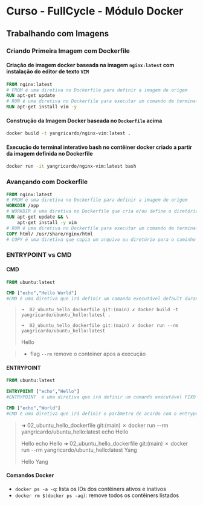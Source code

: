 # Curso - FullCycle - Módulo Docker

## Trabalhando com Imagens

### Criando Primeira Imagem com Dockerfile

#### Criação de imagem docker baseada na imagem `nginx:latest` com instalação do editor de texto `VIM`

```dockerfile
FROM nginx:latest
# FROM é uma diretiva no Dockerfile para definir a imagem de origem
RUN apt-get update
# RUN é uma diretiva no Dockerfile para executar um comando de terminal habilitado a partir da imagem de origem ou de acordo com as dependências configuradas durante o Build 
RUN apt-get install vim -y
```

#### Construção da Imagem Docker baseada no `Dockerfile` acima

```bash
docker build -t yangricardo/nginx-vim:latest .
```

#### Execução do terminal interativo bash no contêiner docker criado a partir da imagem definida no Dockerfile

```bash
docker run -it yangricardo/nginx-vim:latest bash
```

### Avançando com Dockerfile

```dockerfile
FROM nginx:latest
# FROM é uma diretiva no Dockerfile para definir a imagem de origem
WORKDIR /app
# WORKDIR é uma diretiva no Dockerfile que cria e/ou define o diretório corrente da imagem
RUN apt-get update && \
    apt-get install -y vim
# RUN é uma diretiva no Dockerfile para executar um comando de terminal habilitado a partir da imagem de origem ou de acordo com as dependências configuradas durante o Build 
COPY html/ /usr/share/nginx/html
# COPY é uma diretiva que copia um arquivo ou diretório para o caminho de destino indicado
```

### ENTRYPOINT vs CMD

#### CMD

```dockerfile
FROM ubuntu:latest

CMD ["echo","Hello World"]
#CMD é uma diretiva que irá definir um comando executável default durante a execução do contêiner docker, e que permite ser substituido
```

> `➜  02_ubuntu_hello_dockerfile git:(main) ✗ docker build -t yangricardo/ubuntu_hello:latest .`
>
> `➜  02_ubuntu_hello_dockerfile git:(main) ✗ docker run --rm yangricardo/ubuntu_hello:latest`
>
> Hello

> - flag `--rm` remove o conteiner apos a execução

#### ENTRYPOINT

```dockerfile
FROM ubuntu:latest

ENTRYPOINT ["echo","Hello"]
#ENTRYPOINT  é uma diretiva que irá definir um comando executável FIXO

CMD ["echo","World"]
#CMD é uma diretiva que irá definir o parâmetro de acordo com o entrypoint, podendo ser o comando default completo ou apenas os parâmetros de um entrypoint definido
```

> ➜  02_ubuntu_hello_dockerfile git:(main) ✗ docker run --rm yangricardo/ubuntu_hello:latest echo Hello
>
> Hello echo Hello
> ➜  02_ubuntu_hello_dockerfile git:(main) ✗ docker run --rm yangricardo/ubuntu_hello:latest Yang
>
> Hello Yang

#### Comandos Docker

- `docker ps -a -q`: lista os IDs dos contêiners ativos e inativos
- `docker rm $(docker ps -aq)`: remove todos os contêiners listados
